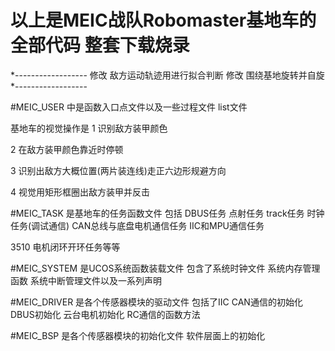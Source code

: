 # 以上是MEIC战队Robomaster基地车的全部代码 整套下载烧录

*------------------
修改 敌方运动轨迹用进行拟合判断
修改 围绕基地旋转并自旋
*------------------


#MEIC_USER 中是函数入口点文件以及一些过程文件 list文件

基地车的视觉操作是
1 识别敌方装甲颜色 

2 在敌方装甲颜色靠近时停顿

3 识别出敌方大概位置(两片装连线)走正六边形规避方向

4 视觉用矩形框圈出敌方装甲并反击


#MEIC_TASK 是基地车的任务函数文件 包括 DBUS任务 点射任务 track任务 时钟任务(调试通信) CAN总线与底盘电机通信任务 IIC和MPU通信任务

3510 电机闭环开环任务等等

#MEIC_SYSTEM 是UCOS系统函数装载文件
包含了系统时钟文件 系统内存管理函数 系统中断管理文件以及一系列声明

#MEIC_DRIVER 是各个传感器模块的驱动文件
包括了IIC CAN通信的初始化 DBUS初始化  云台电机初始化 RC通信的函数方法

#MEIC_BSP 是各个传感器模块的初始化文件
软件层面上的初始化
